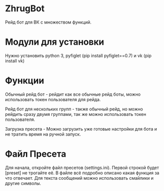 # ZhrugBot
Рейд бот для ВК с множеством функций.
# Модули для установки
Нужно установить python 3, pyfiglet (pip install pyfiglet==0.7) и vk (pip install vk)

# Функции
Обычный рейд бот - рейдит как все обычные рейд боты, можно использовать токен пользователя для рейда.

Рейд бот для нескольких групп - также обычный рейд, но можно рейдить сразу двумя группами, так же можно использовать токен пользователя.

Загрузка пресета - Можно загрузить уже готовые настройки для бота и не тратить время на ручной запуск.
# Файл Пресета
Для начала, откройте файл пресетов (settings.ini). Первой строкой будет [preset] не трогайте её. В файле всё подробно описано какая функция за что отвечает. 
Для текста сообщений можно использовать смайлики и другие символы. 
